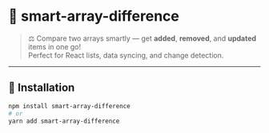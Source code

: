 # 🧩 smart-array-difference

> ⚖️ Compare two arrays smartly — get **added**, **removed**, and **updated** items in one go!  
> Perfect for React lists, data syncing, and change detection.

---

## 🚀 Installation
```bash
npm install smart-array-difference
# or
yarn add smart-array-difference
